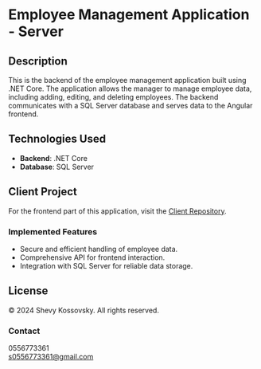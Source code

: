 # Employee Management Application - Server

## Description

This is the backend of the employee management application built using .NET Core. The application allows the manager to manage employee data, including adding, editing, and deleting employees. The backend communicates with a SQL Server database and serves data to the Angular frontend.

## Technologies Used

- **Backend**: .NET Core
- **Database**: SQL Server

## Client Project

For the frontend part of this application, visit the [Client Repository](https://github.com/ShevyKossovsky/Employee-Management-Application/client).

### Implemented Features

- Secure and efficient handling of employee data.
- Comprehensive API for frontend interaction.
- Integration with SQL Server for reliable data storage.

## License

© 2024 Shevy Kossovsky. All rights reserved.

### Contact

0556773361  
s0556773361@gmail.com

